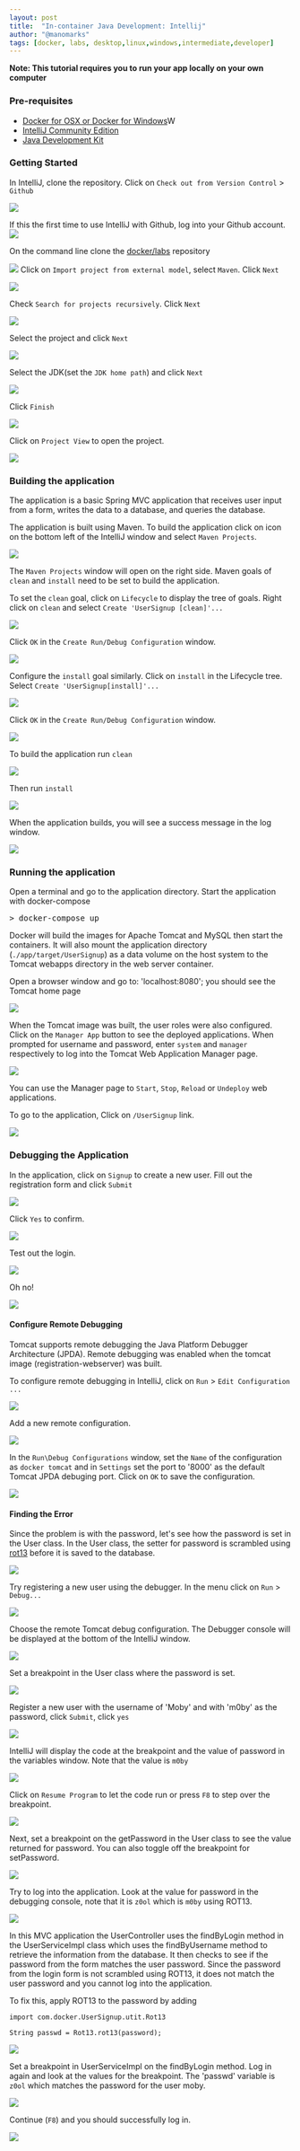 ```yaml
---
layout: post
title:  "In-container Java Development: Intellij"
author: "@manomarks"
tags: [docker, labs, desktop,linux,windows,intermediate,developer]
---
```


**Note: This tutorial requires you to run your app locally on your own computer**

### Pre-requisites

* [Docker for OSX or Docker for Windows](https://www.docker.com/products/docker)W
* [IntelliJ Community Edition](https://www.jetbrains.com/idea/download/)
* [Java Development Kit](http://www.oracle.com/technetwork/java/javase/downloads/jdk8-downloads-2133151.html)


### Getting Started

In IntelliJ, clone the repository. Click on `Check out from Version Control` > `Github`

![](../images/intelliJ_git_open_project.png)

If this the first time to use IntelliJ with Github, log into your Github account.
![](../images/intelliJ_git_login.png)

On the command line clone the [docker/labs](https://github.com/docker/labs) repository
 
![](../images/intelliJ_git_clone_repository1.png)
Click on `Import project from external model`, select `Maven`. Click `Next`

![](../images/intellij_github_import_maven.png)

Check `Search for projects recursively`. Click `Next`

![](../images/intellij_github_import_maven_configure.png)

Select the project and click `Next`

![](../images/intellij_github_import_maven_select.png)

Select the JDK(set the `JDK home path`) and click `Next`

![](../images/intellij_github_import_select_sdk.png)

Click `Finish`

![](../images/intellij_github_import_project_finish.png)

Click on `Project View` to open the project.

![](../images/intelliJ_git_open_project_gui.png)

### Building the application

The application is a basic Spring MVC application that receives user input from a form, writes the data to a database, and queries the database.

The application is built using Maven. To build the application click on icon on the bottom left of the IntelliJ window and select `Maven Projects`.

![](../images/intellij_maven_setup.png)

The `Maven Projects` window will open on the right side. Maven goals of `clean` and `install` need to be set to build the application.

To set the `clean` goal, click on `Lifecycle` to display the tree of goals. Right click on `clean` and select `Create 'UserSignup [clean]'...`

![](../images/intellij_maven_goal_clean.png)

Click `OK` in the `Create Run/Debug Configuration` window.

![](../images/intellij_maven_goal_clean_menu.png)

Configure the `install` goal similarly. Click on `install` in the Lifecycle tree. Select `Create 'UserSignup[install]'...`

![](../images/intellij_maven_goal_install.png)

Click `OK` in the `Create Run/Debug Configuration` window.

![](../images/intelligj_maven_goal_install_menu.png)

To build the application run `clean`

![](../images/intellij_maven_goal_clean_run.png)

Then run `install`

![](../images/intellij_maven_goal_install_run.png)

When the application builds, you will see a success message in the log window.

![](../images/intellij_maven_goal_install_log.png)

### Running the application

Open a terminal and go to the application directory. Start the application with docker-compose

<pre>&gt; docker-compose up </pre>

Docker will build the images for Apache Tomcat and MySQL then start the containers. It will also mount the application directory (`./app/target/UserSignup`) as a data volume on the host system to the Tomcat webapps directory in the web server container.

Open a browser window and go to:
'localhost:8080'; you should see the Tomcat home page

![](../images/tomcat_home3.png)

When the Tomcat image was built, the user roles were also configured. Click on the `Manager App` button to see the deployed applications. When prompted for username and password, enter `system` and `manager` respectively to log into the Tomcat Web Application Manager page.

![](../images/tomcat_web_application_manager3.png)

You can use the Manager page to `Start`, `Stop`, `Reload` or `Undeploy` web applications.

To go to the application, Click on `/UserSignup` link.

![](../images/app_index_page3.png)

### Debugging the Application

In the application, click on `Signup` to create a new user. Fill out the registration form and click `Submit`

![](../images/app_debug_signup2.png)

Click `Yes` to confirm.

![](../images/app_debug_signup_confirm.png)

Test out the login.

![](../images/app_debug_login2.png)

Oh no!

![](../images/app_debug_login_fail2.png)

#### Configure Remote Debugging

Tomcat supports remote debugging the Java Platform Debugger Architecture (JPDA). Remote debugging was enabled when the tomcat image (registration-webserver) was built.

To configure remote debugging in IntelliJ, click on `Run` > `Edit Configuration ...`

![](../images/intelij_debug_run_edit_configurations.png)

Add a new remote configuration.

![](../images/intellij_debug_add_remote_configuration.png)

In the `Run\Debug Configurations` window, set the `Name` of the configuration as `docker tomcat` and in `Settings` set the port to '8000' as the default Tomcat JPDA debuging port. Click on `OK` to save the configuration.

![](../images/intellij_debug_tomcat_remote_settings.png)

#### Finding the Error

Since the problem is with the password, let's see how the password is set in the User class. In the User class, the setter for password is scrambled using [rot13](https://en.wikipedia.org/wiki/ROT13) before it is saved to the database.

![](../images/intellij_debug_User_password.png)

Try registering a new user using the debugger. In the menu click on `Run` > `Debug...`

![](../images/intellij_run_debug.png)

Choose the remote Tomcat debug configuration. The Debugger console will be displayed at the bottom of the IntelliJ window.

![](../images/intellij_debug_choose_remote_tomcat.png)

Set a breakpoint in the User class where the password is set.

![](../images/intellij_debug_set_breakpoint_password.png)

Register a new user with the username of 'Moby' and with 'm0by' as the password, click `Submit`, click `yes`

![](../images/app_register_moby2.png)

IntelliJ will display the code at the breakpoint and the value of password in the variables window. Note that the value is `m0by`

![](../images/intellij_debug_User_moby.png)

Click on `Resume Program` to let the code run or press `F8` to step over the breakpoint.

![](../images/intellij_debug_resume.png)

Next, set a breakpoint on the getPassword in the User class to see the value returned for password. You can also toggle off the breakpoint for setPassword.

![](../images/intellij_debug_User_getPassword.png)

Try to log into the application. Look at the value for password in the debugging console, note that it is `z0ol` which is `m0by` using ROT13.

![](../images/intellij_debug_User_show_user.png)

In this MVC application the UserController uses the findByLogin method in the UserServiceImpl class which uses the findByUsername method to retrieve the information from the database. It then checks to see if the password from the form matches the user password. Since the password from the login form is not scrambled using ROT13, it does not match the user password and you cannot log into the application.

To fix this, apply ROT13 to the password by adding

```
import com.docker.UserSignup.utit.Rot13

String passwd = Rot13.rot13(password);
```
![](../images/intellij_debug_UserServiceImpl_code.png)

Set a breakpoint in UserServiceImpl on the findByLogin method. Log in again and look at the values for the breakpoint. The 'passwd' variable is `z0ol` which matches the password for the user moby.

![](../images/intellij_debug_UserServiceImpl_values.png)

Continue (`F8`) and you should successfully log in.

![](../images/app_debug_success.png)
